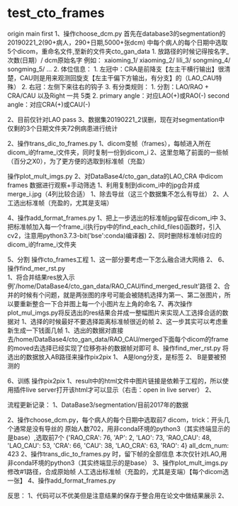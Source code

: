 # test_cto_frames
origin
main first
1、操作choose_dcm.py
    首先在database3的segmentation的20190221_2(90+病人，290+日期,5000+张dcm)
    中每个病人的每个日期中选取5个dicom，重命名文件,至新的文件夹cto_gan_data
        1. 放路径的时候记得按名字_次数(日期）/ dcm原始名字 例如： xaioming_1/ xiaoming_2/ lili_3/ songming_4/ songming_5/ ...
        2. 体位信息：
            1. 左冠中：CRA是前降支【左主干横行输出】很清楚，CAU则是用来观测回旋支【左主干偏下方输出，有分支】的（LAO_CAU特殊）
            2. 右冠：左侧下来往右的钩子
            3. 有分类规则：
                1. 分割：LAO/RAO + CRA/CAU 以及Right 一共 5类
                2. primary angle：对应LAO(+)或RAO(-)
                    second angle：对应CRA(+)或CAU(-)

2、目前仅针对LAO pass 
3、数据集20190221_2误删，现在对segmentation中仅剩的3个日期文件夹72例病患进行统计

2、操作trans_dic_to_frames.py
   1、dicom变帧（frames），每帧进入所在dicom_i的frame_i文件夹，同时复制一份到dicom_i
   2、这里忽略了前面的一些帧（百分之X0），为了更方便的选取到标准帧（充盈）

操作plot_mult_imgs.py
2、对DataBase4/cto_gan_data的LAO_CRA 中dicom frames 数据进行观察+手动筛选
    1、利用复制到dicom_i中的jpg合并成merge_i.jpg（4列比较合适）
    1、除去导丝（这三个数据集不怎么有导丝）
    2、人工选出标准帧（充盈的，尤其是支端）

4、操作add_format_frames.py
    1、把上一步选出的标准帧jpg留在dicom_i中
    3、把标准帧加入每一个frame_i(执行py中的find_each_child_files()函数时，引入cv2，注意用python3.7.3-bit('bse':conda)编译器)
    2、同时删除标准帧i对应的dicom_i的frame_i文件夹


5、分割 操作cto_frames工程
    1、这一部分要考虑一下怎么融合进大网络
    2、
6、操作find_mer_rst.py  
    1、将合并结果res放入示例'/home/DataBase4/cto_gan_data/RAO_CAU/find_merged_result'路径
    2、合并的时候有个问题，就是两张图的序号可能会被随机选择为第一、第二张图片，所以要重新整合一下合并图上每一个小图片左上角的命名
7、再次操作plot_mul_imgs.py将反选出的res结果合并成一整幅图片来实现人工选择合适的数据对
    1、选择的时候最好不要选择距离标准帧很近的帧
    2、这一步其实可以考虑重新生成一下钱面几帧
    1、选出的数据对直接去/home/DataBase4/cto_gan_data/RAO_CAU/merged下面每个dicom的frame的moved去选择已经实现了位移弥补的数据帧对即可
8、操作find_mer_rst.py 将选出的数据放入AB路径来操作pix2pix
    1、 A是long分支，是标签
    2、 B是要被预测的

6、训练 操作pix2pix
    1、result中的html文件中图片链接是依赖于工程的，所以使用插件live server打开该html才可以显示（右击：open in live server）
    2、

流程更新记录：
1、DataBase3/segmentation/目前2017年的数据

2、操作choose_dcm.py，每个病人的每个日期中选取前7 dicom，trick：开头几个通常是没有导丝的
    原始人数702，用非conda环境的python3（其实终端显示的是base）,选取前7个
    {'RAO_CRA': 76, 'AP': 2, 'LAO': 73, 'RAO_CAU': 48, 'LAO_CAU': 53, 'CRA': 66, 'CAU': 38, 'LAO_CRA': 63, 'RAO': 4}
    all_dcm_num: 423
2、操作trans_dic_to_frames.py 时，留下帧的全部信息
    本次仅针对LAO,用非conda环境的python3（其实终端显示的是base）
3、操作plot_mult_imgs.py
    修改#1路径，合成原始帧
    人工选出标准帧（充盈的，尤其是支端）【每个dicom选一张】
4、操作add_format_frames.py
    


反思：
1、代码可以不优美但是注意结果的保存于整合用在论文中做结果展示
2、